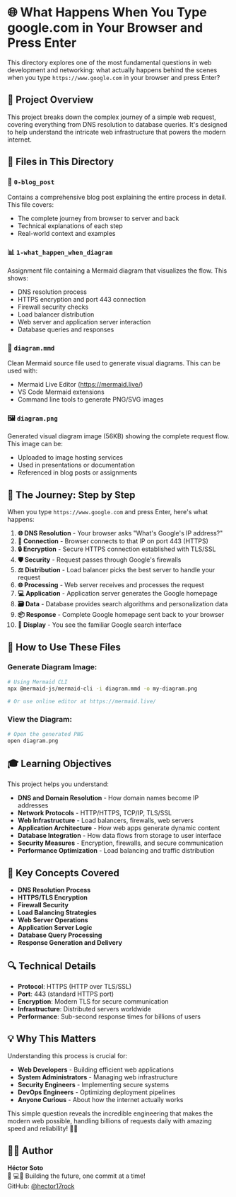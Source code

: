 # 🌐 What Happens When You Type google.com in Your Browser and Press Enter

This directory explores one of the most fundamental questions in web development and networking: what actually happens behind the scenes when you type `https://www.google.com` in your browser and press Enter?

## 🎯 Project Overview

This project breaks down the complex journey of a simple web request, covering everything from DNS resolution to database queries. It's designed to help understand the intricate web infrastructure that powers the modern internet.

## 📁 Files in This Directory

### 📝 `0-blog_post`
Contains a comprehensive blog post explaining the entire process in detail. This file covers:
- The complete journey from browser to server and back
- Technical explanations of each step
- Real-world context and examples

### 📊 `1-what_happen_when_diagram`
Assignment file containing a Mermaid diagram that visualizes the flow. This shows:
- DNS resolution process
- HTTPS encryption and port 443 connection
- Firewall security checks
- Load balancer distribution
- Web server and application server interaction
- Database queries and responses

### 🎨 `diagram.mmd`
Clean Mermaid source file used to generate visual diagrams. This can be used with:
- Mermaid Live Editor (https://mermaid.live/)
- VS Code Mermaid extensions
- Command line tools to generate PNG/SVG images

### 🖼️ `diagram.png`
Generated visual diagram image (56KB) showing the complete request flow. This image can be:
- Uploaded to image hosting services
- Used in presentations or documentation
- Referenced in blog posts or assignments

## 🚀 The Journey: Step by Step

When you type `https://www.google.com` and press Enter, here's what happens:

1. **🌐 DNS Resolution** - Your browser asks "What's Google's IP address?"
2. **🔗 Connection** - Browser connects to that IP on port 443 (HTTPS)
3. **🔒 Encryption** - Secure HTTPS connection established with TLS/SSL
4. **🛡️ Security** - Request passes through Google's firewalls
5. **⚖️ Distribution** - Load balancer picks the best server to handle your request
6. **🌐 Processing** - Web server receives and processes the request
7. **💻 Application** - Application server generates the Google homepage
8. **🗃️ Data** - Database provides search algorithms and personalization data
9. **📦 Response** - Complete Google homepage sent back to your browser
10. **🎉 Display** - You see the familiar Google search interface

## 🔧 How to Use These Files

### Generate Diagram Image:
```bash
# Using Mermaid CLI
npx @mermaid-js/mermaid-cli -i diagram.mmd -o my-diagram.png

# Or use online editor at https://mermaid.live/
```

### View the Diagram:
```bash
# Open the generated PNG
open diagram.png
```

## 🎓 Learning Objectives

This project helps you understand:
- **DNS and Domain Resolution** - How domain names become IP addresses
- **Network Protocols** - HTTP/HTTPS, TCP/IP, TLS/SSL
- **Web Infrastructure** - Load balancers, firewalls, web servers
- **Application Architecture** - How web apps generate dynamic content
- **Database Integration** - How data flows from storage to user interface
- **Security Measures** - Encryption, firewalls, and secure communication
- **Performance Optimization** - Load balancing and traffic distribution

## 🌟 Key Concepts Covered

- **DNS Resolution Process**
- **HTTPS/TLS Encryption**
- **Firewall Security**
- **Load Balancing Strategies**
- **Web Server Operations**
- **Application Server Logic**
- **Database Query Processing**
- **Response Generation and Delivery**

## 🔍 Technical Details

- **Protocol**: HTTPS (HTTP over TLS/SSL)
- **Port**: 443 (standard HTTPS port)
- **Encryption**: Modern TLS for secure communication
- **Infrastructure**: Distributed servers worldwide
- **Performance**: Sub-second response times for billions of users

## 💡 Why This Matters

Understanding this process is crucial for:
- **Web Developers** - Building efficient web applications
- **System Administrators** - Managing web infrastructure
- **Security Engineers** - Implementing secure systems
- **DevOps Engineers** - Optimizing deployment pipelines
- **Anyone Curious** - About how the internet actually works

This simple question reveals the incredible engineering that makes the modern web possible, handling billions of requests daily with amazing speed and reliability! 🚀✨

## 👨‍💻 Author

**Héctor Soto**  
🤯 💻🪫 Building the future, one commit at a time!  
GitHub: [@hector17rock](https://github.com/hector17rock)
